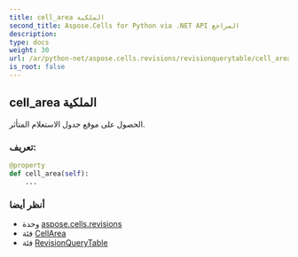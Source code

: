 ```yaml
---
title: cell_area الملكية
second_title: Aspose.Cells for Python via .NET API المراجع
description:
type: docs
weight: 30
url: /ar/python-net/aspose.cells.revisions/revisionquerytable/cell_area/
is_root: false
---
```

##  cell_area الملكية

الحصول على موقع جدول الاستعلام المتأثر.
###  تعريف:
```python
@property
def cell_area(self):
    ...
```

###  أنظر أيضا
* وحدة [aspose.cells.revisions](../../)
* فئة [CellArea](/cells/ar/python-net/aspose.cells/cellarea)
* فئة [RevisionQueryTable](/cells/ar/python-net/aspose.cells.revisions/revisionquerytable)
